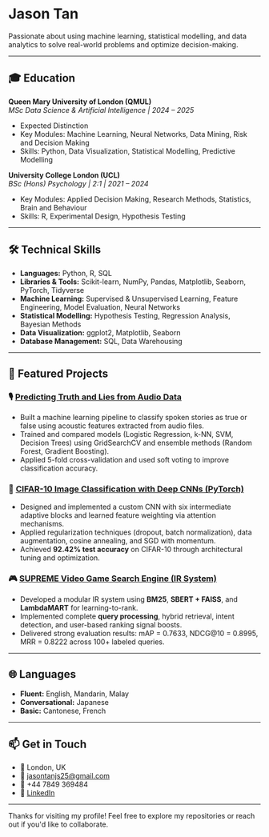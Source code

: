 # Jason Tan

Passionate about using machine learning, statistical modelling, and data analytics to solve real-world problems and optimize decision-making.

---

## 🎓 Education

**Queen Mary University of London (QMUL)**  
*MSc Data Science & Artificial Intelligence | 2024 – 2025*  
- Expected Distinction  
- Key Modules: Machine Learning, Neural Networks, Data Mining, Risk and Decision Making  
- Skills: Python, Data Visualization, Statistical Modelling, Predictive Modelling  

**University College London (UCL)**  
*BSc (Hons) Psychology | 2:1 | 2021 – 2024*  
- Key Modules: Applied Decision Making, Research Methods, Statistics, Brain and Behaviour  
- Skills: R, Experimental Design, Hypothesis Testing  

---

## 🛠 Technical Skills

- **Languages:** Python, R, SQL  
- **Libraries & Tools:** Scikit-learn, NumPy, Pandas, Matplotlib, Seaborn, PyTorch, Tidyverse  
- **Machine Learning:** Supervised & Unsupervised Learning, Feature Engineering, Model Evaluation, Neural Networks  
- **Statistical Modelling:** Hypothesis Testing, Regression Analysis, Bayesian Methods  
- **Data Visualization:** ggplot2, Matplotlib, Seaborn  
- **Database Management:** SQL, Data Warehousing  

---

## 📁 Featured Projects

### 🎙 [Predicting Truth and Lies from Audio Data](https://github.com/Kuugo25/deception-detection-audio-ml)
- Built a machine learning pipeline to classify spoken stories as true or false using acoustic features extracted from audio files.
- Trained and compared models (Logistic Regression, k-NN, SVM, Decision Trees) using GridSearchCV and ensemble methods (Random Forest, Gradient Boosting).
- Applied 5-fold cross-validation and used soft voting to improve classification accuracy.

### 🧠 [CIFAR-10 Image Classification with Deep CNNs (PyTorch)](https://github.com/Kuugo25/cifar10-deep-cnn)
- Designed and implemented a custom CNN with six intermediate adaptive blocks and learned feature weighting via attention mechanisms.
- Applied regularization techniques (dropout, batch normalization), data augmentation, cosine annealing, and SGD with momentum.
- Achieved **92.42% test accuracy** on CIFAR-10 through architectural tuning and optimization.

### 🎮 [SUPREME Video Game Search Engine (IR System)](https://github.com/Gitbyt3/SUPREME-Video-Game-Search-Engine)
- Developed a modular IR system using **BM25**, **SBERT + FAISS**, and **LambdaMART** for learning-to-rank.
- Implemented complete **query processing**, hybrid retrieval, intent detection, and user-based ranking signal boosts.
- Delivered strong evaluation results: mAP = 0.7633, NDCG@10 = 0.8995, MRR = 0.8222 across 100+ labeled queries.

---

## 🌐 Languages

- **Fluent:** English, Mandarin, Malay  
- **Conversational:** Japanese  
- **Basic:** Cantonese, French  

---

## 📫 Get in Touch

- 📍 London, UK  
- 📧 jasontanjs25@gmail.com  
- 📱 +44 7849 369484  
- 💼 [LinkedIn](https://www.linkedin.com/in/jason-tan-339b3b34a/)  

---

Thanks for visiting my profile! Feel free to explore my repositories or reach out if you'd like to collaborate.

